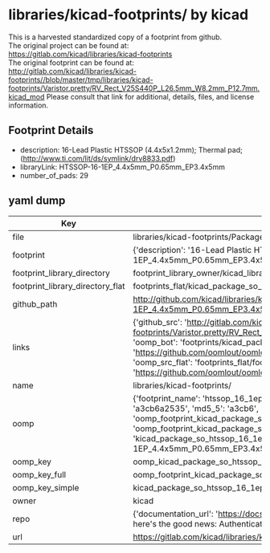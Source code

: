 # libraries/kicad-footprints/ by kicad  
This is a harvested standardized copy of a footprint from github.  
The original project can be found at:  
https://gitlab.com/kicad/libraries/kicad-footprints  
The original footprint can be found at:
http://gitlab.com/kicad/libraries/kicad-footprints//blob/master/tmp/libraries/kicad-footprints/Varistor.pretty/RV_Rect_V25S440P_L26.5mm_W8.2mm_P12.7mm.kicad_mod
Please consult that link for additional, details, files, and license information.  
## Footprint Details
* description: 16-Lead Plastic HTSSOP (4.4x5x1.2mm); Thermal pad; (http://www.ti.com/lit/ds/symlink/drv8833.pdf)  
* libraryLink: HTSSOP-16-1EP_4.4x5mm_P0.65mm_EP3.4x5mm  
* number_of_pads: 29  
## yaml dump  
| Key | Value |  
| --- | --- |  
| file | libraries/kicad-footprints/Package_SO.pretty/HTSSOP-16-1EP_4.4x5mm_P0.65mm_EP3.4x5mm.kicad_mod |  
| footprint | {'description': '16-Lead Plastic HTSSOP (4.4x5x1.2mm); Thermal pad; (http://www.ti.com/lit/ds/symlink/drv8833.pdf)', 'libraryLink': 'HTSSOP-16-1EP_4.4x5mm_P0.65mm_EP3.4x5mm', 'number_of_pads': 29} |  
| footprint_library_directory | footprint_library_owner/kicad_libraries/kicad-footprints/ |  
| footprint_library_directory_flat | footprints_flat/kicad_package_so_htssop_16_1ep_4_4x5mm_p0_65mm_ep3_4x5mm/working |  
| github_path | http://github.com/kicad/libraries/kicad-footprints//blob/master/tmp/libraries/kicad-footprints/Package_SO.pretty/HTSSOP-16-1EP_4.4x5mm_P0.65mm_EP3.4x5mm.kicad_mod |  
| links | {'github_src': 'http://gitlab.com/kicad/libraries/kicad-footprints//blob/master/tmp/libraries/kicad-footprints/Varistor.pretty/RV_Rect_V25S440P_L26.5mm_W8.2mm_P12.7mm.kicad_mod', 'github_src_repo': 'https://gitlab.com/kicad/libraries/kicad-footprints', 'oomp_bot': 'footprints/kicad_package_so_htssop_16_1ep_4_4x5mm_p0_65mm_ep3_4x5mm/working', 'oomp_bot_github': 'https://github.com/oomlout/oomlout_oomp_footprint_bot/tree/main/footprints/kicad_package_so_htssop_16_1ep_4_4x5mm_p0_65mm_ep3_4x5mm/working', 'oomp_src_flat': 'footprints_flat/footprints_flat/kicad_package_so_htssop_16_1ep_4_4x5mm_p0_65mm_ep3_4x5mm/working', 'oomp_src_flat_github': 'https://github.com/oomlout/oomlout_oomp_footprint_src/tree/main/footprints_flat/kicad_package_so_htssop_16_1ep_4_4x5mm_p0_65mm_ep3_4x5mm/working'} |  
| name | libraries/kicad-footprints/ |  
| oomp | {'footprint_name': 'htssop_16_1ep_4_4x5mm_p0_65mm_ep3_4x5mm', 'library_name': 'package_so', 'md5': 'a3cb6a25351dc4c8f8ef77abf8aba3ec', 'md5_10': 'a3cb6a2535', 'md5_5': 'a3cb6', 'md5_6': 'a3cb6a', 'oomp_key': 'oomp_kicad_package_so_htssop_16_1ep_4_4x5mm_p0_65mm_ep3_4x5mm', 'oomp_key_extra': 'oomp_footprint_kicad_package_so_htssop_16_1ep_4_4x5mm_p0_65mm_ep3_4x5mm', 'oomp_key_full': 'oomp_footprint_kicad_package_so_htssop_16_1ep_4_4x5mm_p0_65mm_ep3_4x5mm_a3cb6a', 'oomp_key_simple': 'kicad_package_so_htssop_16_1ep_4_4x5mm_p0_65mm_ep3_4x5mm', 'original_filename': 'libraries/kicad-footprints/Package_SO.pretty/HTSSOP-16-1EP_4.4x5mm_P0.65mm_EP3.4x5mm.kicad_mod', 'owner_name': 'kicad'} |  
| oomp_key | oomp_kicad_package_so_htssop_16_1ep_4_4x5mm_p0_65mm_ep3_4x5mm |  
| oomp_key_full | oomp_footprint_kicad_package_so_htssop_16_1ep_4_4x5mm_p0_65mm_ep3_4x5mm |  
| oomp_key_simple | kicad_package_so_htssop_16_1ep_4_4x5mm_p0_65mm_ep3_4x5mm |  
| owner | kicad |  
| repo | {'documentation_url': 'https://docs.github.com/rest/overview/resources-in-the-rest-api#rate-limiting', 'message': "API rate limit exceeded for 84.66.173.59. (But here's the good news: Authenticated requests get a higher rate limit. Check out the documentation for more details.)"} |  
| url | https://gitlab.com/kicad/libraries/kicad-footprints |  

